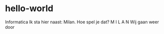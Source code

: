 # hello-world
Informatica
Ik sta hier naast:     Milan.
Hoe spel je dat?  M I L A N
Wij gaan weer door

